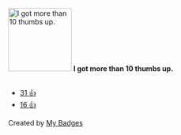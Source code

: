<img src="https://my-badges.github.io/my-badges/thumbs-up-10.png" alt="I got more than 10 thumbs up." title="I got more than 10 thumbs up." width="128">
<strong>I got more than 10 thumbs up.</strong>
<br><br>

* <a href="https://github.com/rust-lang/cargo/issues/11354">31 👍</a>
* <a href="https://github.com/rust-lang/rfcs/pull/3442">16 👍</a>


Created by <a href="https://github.com/my-badges/my-badges">My Badges</a>